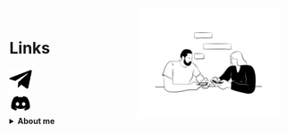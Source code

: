 <img align='right' height='200' style="margin-right:20px" src='pics/sn.png' alt='Social Networks'>

<br>
<h1>Links</h1>

  <footer class="footer">
	<a target="_blank" href="https://telegram.me/GerryLeng">
		<aside class="telegram">
		<img src="pics/t.png" width="40">
		</aside>
	<a target="_blank" href="https://discord.gg/FVVhEG5y2g">
		<aside class="discord">
		<img src="pics/d.png" width="40">
		</aside>
	</a>


 
</details>
 
<details close="true">
  <summary><b>About me&nbsp;</b></summary>
<h1> 😧<h1/>
  <p>


  </p>
</details>
